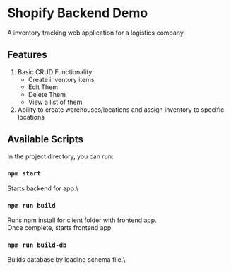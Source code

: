 # Shopify Backend Demo

A inventory tracking web application for a logistics company.

## Features

1. Basic CRUD Functionality:
    * Create inventory items
    * Edit Them
    * Delete Them
    * View a list of them
2. Ability to create warehouses/locations and assign inventory to specific locations


## Available Scripts

In the project directory, you can run:

### `npm start`

Starts backend for app.\

### `npm run build`

Runs npm install for client folder with frontend app.\
Once complete, starts frontend app.

### `npm run build-db`

Builds database by loading schema file.\